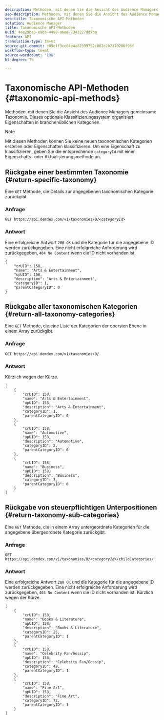 ```yaml
---
description: Methoden, mit denen Sie die Ansicht des Audience Managers gemeinsame Taxonomie. Dieses optionale Klassifizierungssystem organisiert Eigenschaften in branchenüblichen Kategorien.
seo-description: Methoden, mit denen Sie die Ansicht des Audience Managers gemeinsame Taxonomie. Dieses optionale Klassifizierungssystem organisiert Eigenschaften in branchenüblichen Kategorien.
seo-title: Taxonomische API-Methoden
solution: Audience Manager
title: Taxonomische API-Methoden
uuid: 4ee29ba5-e9ba-4498-a6ee-7343227dd7ba
feature: API
translation-type: tm+mt
source-git-commit: e05eff3cc04e4a82399752c862e2b2370286f96f
workflow-type: tm+mt
source-wordcount: '196'
ht-degree: 7%

---
```



# Taxonomische API-Methoden {#taxonomic-api-methods}

Methoden, mit denen Sie die Ansicht des Audience Managers gemeinsame Taxonomie. Dieses optionale Klassifizierungssystem organisiert Eigenschaften in branchenüblichen Kategorien.

<!-- c_rest_api_taxonomy.xml -->

>[!NOTE]
>
>Mit diesen Methoden können Sie keine neuen taxonomischen Kategorien erstellen oder Eigenschaften klassifizieren. Um eine Eigenschaft zu klassifizieren, geben Sie die entsprechende `categoryId` mit einer Eigenschafts- oder Aktualisierungsmethode an.

## Rückgabe einer bestimmten Taxonomie {#return-specific-taxonomy}

Eine `GET` Methode, die Details zur angegebenen taxonomischen Kategorie zurückgibt.

<!-- r_rest_api_taxonomy.xml -->

### Anfrage

`GET https://api.demdex.com/v1/taxonomies/0/`*`<categoryId>`*

### Antwort

Eine erfolgreiche Antwort `200 OK` und die Kategorie für die angegebene ID werden zurückgegeben. Eine nicht erfolgreiche Anforderung wird zurückgegeben, `404 No Content` wenn die ID nicht vorhanden ist.

```
{
    "crUID": 158,
    "name": "Arts & Entertainment",
    "upUID": 158,
    "description": "Arts & Entertainment",
    "categoryID": 1,
    "parentCategoryID": 0
}
```

## Rückgabe aller taxonomischen Kategorien {#return-all-taxonomy-categories}

Eine `GET` Methode, die eine Liste der Kategorien der obersten Ebene in einem Array zurückgibt.

<!-- r_rest_api_taxonomies.xml -->

### Anfrage

`GET https://api.demdex.com/v1/taxonomies/0/`

### Antwort

Kürzlich wegen der Kürze.

```
[
    {
        "crUID": 158,
        "name": "Arts & Entertainment",
        "upUID": 158,
        "description": "Arts & Entertainment",
        "categoryID": 1,
        "parentCategoryID": 0
    },
    {
        "crUID": 158,
        "name": "Automotive",
        "upUID": 158,
        "description": "Automotive",
        "categoryID": 2,
        "parentCategoryID": 0
    },
    {
        "crUID": 158,
        "name": "Business",
        "upUID": 158,
        "description": "Business",
        "categoryID": 3,
        "parentCategoryID": 0
    }
]
```

## Rückgabe von steuerpflichtigen Unterpositionen {#return-taxonomy-sub-categories}

Eine `GET` Methode, die in einem Array untergeordnete Kategorien für die angegebene übergeordnete Kategorie zurückgibt.

<!-- r_rest_api_taxonomy_sub.xml -->

### Anfrage

`GET https://api.demdex.com/v1/taxonomies/0/`*`<categoryId>`*`/childCategories/`

### Antwort

Eine erfolgreiche Antwort `200 OK` und die Kategorie für die angegebene ID werden zurückgegeben. Eine nicht erfolgreiche Anforderung wird zurückgegeben, `404 No Content` wenn die ID nicht vorhanden ist. Kürzlich wegen der Kürze.

```
[
    {
        "crUID": 158,
        "name": "Books & Literature",
        "upUID": 158,
        "description": "Books & Literature",
        "categoryID": 25,
        "parentCategoryID": 1
    },
    {
        "crUID": 158,
        "name": "Celebrity Fan/Gossip",
        "upUID": 158,
        "description": "Celebrity Fan/Gossip",
        "categoryID": 49,
        "parentCategoryID": 1
    },
    {
        "crUID": 158,
        "name": "Fine Art",
        "upUID": 158,
        "description": "Fine Art",
        "categoryID": 72,
        "parentCategoryID": 1
    }
]
```
